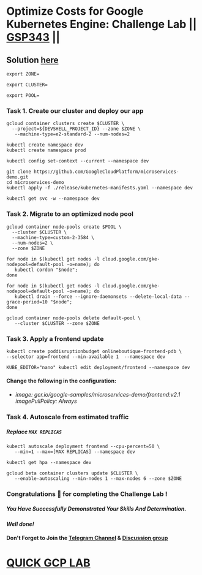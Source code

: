 # Optimize Costs for Google Kubernetes Engine: Challenge Lab || [GSP343](https://www.cloudskillsboost.google/focuses/16327?parent=catalog) ||

## Solution [here](https://youtu.be/5UPVz9_Vwek)

 ```
export ZONE=
 
export CLUSTER=
 
export POOL=
 ```
### Task 1. Create our cluster and deploy our app
 ```
gcloud container clusters create $CLUSTER \
   --project=${DEVSHELL_PROJECT_ID} --zone $ZONE \
    --machine-type=e2-standard-2 --num-nodes=2
 ```
  ```
kubectl create namespace dev
kubectl create namespace prod
 ```
  ```
kubectl config set-context --current --namespace dev
 ```
  ```
git clone https://github.com/GoogleCloudPlatform/microservices-demo.git
cd microservices-demo
kubectl apply -f ./release/kubernetes-manifests.yaml --namespace dev
 ```
  ```
kubectl get svc -w --namespace dev
 ```

### Task 2. Migrate to an optimized node pool

 ```
gcloud container node-pools create $POOL \
   --cluster $CLUSTER \
   --machine-type=custom-2-3584 \
   --num-nodes=2 \
   --zone $ZONE
```
```
for node in $(kubectl get nodes -l cloud.google.com/gke-nodepool=default-pool -o=name); do
   kubectl cordon "$node";
done
   
for node in $(kubectl get nodes -l cloud.google.com/gke-nodepool=default-pool -o=name); do
   kubectl drain --force --ignore-daemonsets --delete-local-data --grace-period=10 "$node";
done
```
```
gcloud container node-pools delete default-pool \
   --cluster $CLUSTER --zone $ZONE
```

### Task 3. Apply a frontend update

```
kubectl create poddisruptionbudget onlineboutique-frontend-pdb \
--selector app=frontend --min-available 1  --namespace dev
```
```
KUBE_EDITOR="nano" kubectl edit deployment/frontend --namespace dev
```
#### Change the following in the configuration:

* *image: gcr.io/google-samples/microservices-demo/frontend:v2.1  
        imagePullPolicy: Always*

### Task 4. Autoscale from estimated traffic

##### Replace `MAX REPLICAS`
```
kubectl autoscale deployment frontend --cpu-percent=50 \
   --min=1 --max=[MAX REPLICAS] --namespace dev
```
```
kubectl get hpa --namespace dev

gcloud beta container clusters update $CLUSTER \
   --enable-autoscaling --min-nodes 1 --max-nodes 6 --zone $ZONE
```

### Congratulations 🎉 for completing the Challenge Lab !

##### *You Have Successfully Demonstrated Your Skills And Determination.*

#### *Well done!*

#### Don't Forget to Join the [Telegram Channel](https://t.me/QuickGcpLab) & [Discussion group](https://t.me/QuickGcpLabChats)

# [QUICK GCP LAB](https://www.youtube.com/@quickgcplab)
